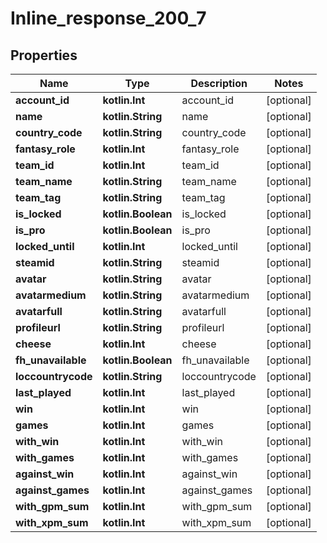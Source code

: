 
# Inline_response_200_7

## Properties
Name | Type | Description | Notes
------------ | ------------- | ------------- | -------------
**account_id** | **kotlin.Int** | account_id |  [optional]
**name** | **kotlin.String** | name |  [optional]
**country_code** | **kotlin.String** | country_code |  [optional]
**fantasy_role** | **kotlin.Int** | fantasy_role |  [optional]
**team_id** | **kotlin.Int** | team_id |  [optional]
**team_name** | **kotlin.String** | team_name |  [optional]
**team_tag** | **kotlin.String** | team_tag |  [optional]
**is_locked** | **kotlin.Boolean** | is_locked |  [optional]
**is_pro** | **kotlin.Boolean** | is_pro |  [optional]
**locked_until** | **kotlin.Int** | locked_until |  [optional]
**steamid** | **kotlin.String** | steamid |  [optional]
**avatar** | **kotlin.String** | avatar |  [optional]
**avatarmedium** | **kotlin.String** | avatarmedium |  [optional]
**avatarfull** | **kotlin.String** | avatarfull |  [optional]
**profileurl** | **kotlin.String** | profileurl |  [optional]
**cheese** | **kotlin.Int** | cheese |  [optional]
**fh_unavailable** | **kotlin.Boolean** | fh_unavailable |  [optional]
**loccountrycode** | **kotlin.String** | loccountrycode |  [optional]
**last_played** | **kotlin.Int** | last_played |  [optional]
**win** | **kotlin.Int** | win |  [optional]
**games** | **kotlin.Int** | games |  [optional]
**with_win** | **kotlin.Int** | with_win |  [optional]
**with_games** | **kotlin.Int** | with_games |  [optional]
**against_win** | **kotlin.Int** | against_win |  [optional]
**against_games** | **kotlin.Int** | against_games |  [optional]
**with_gpm_sum** | **kotlin.Int** | with_gpm_sum |  [optional]
**with_xpm_sum** | **kotlin.Int** | with_xpm_sum |  [optional]



